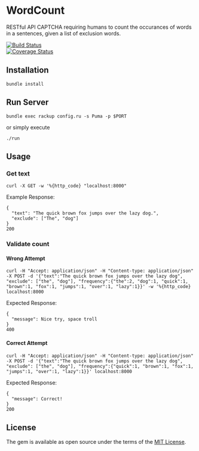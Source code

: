 # WordCount
RESTful API CAPTCHA requiring humans to count the occurances of words in a sentences, given a list of exclusion words.  

[![Build Status](https://travis-ci.org/Curly-Mo/word_count_validator.svg?branch=master)](https://travis-ci.org/Curly-Mo/word_count_validator)  
[![Coverage Status](https://coveralls.io/repos/github/Curly-Mo/word_count_validator/badge.svg?branch=master)](https://coveralls.io/github/Curly-Mo/word_count_validator?branch=master)  

## Installation
```
bundle install
```

## Run Server
```
bundle exec rackup config.ru -s Puma -p $PORT
```
or simply execute
```
./run
```

## Usage
### Get text
```
curl -X GET -w '%{http_code} "localhost:8000"
```
Example Response:
```
{
  "text": "The quick brown fox jumps over the lazy dog.",
  "exclude": ["The", "dog"]
} 
200
```
### Validate count
#### Wrong Attempt
```
curl -H "Accept: application/json" -H "Content-type: application/json" -X POST -d '{"text":"The quick brown fox jumps over the lazy dog", "exclude": ["the", "dog"], "frequency":{"the":2, "dog":1, "quick":1, "brown":1, "fox":1, "jumps":1, "over":1, "lazy":1}}' -w '%{http_code} localhost:8000
```
Expected Response:
```
{
  "message": Nice try, space troll
}
400
```
#### Correct Attempt
```
curl -H "Accept: application/json" -H "Content-type: application/json" -X POST -d '{"text":"The quick brown fox jumps over the lazy dog", "exclude": ["the", "dog"], "frequency":{"quick":1, "brown":1, "fox":1, "jumps":1, "over":1, "lazy":1}}' localhost:8000
```
Expected Response:
```
{
  "message": Correct!
}
200
```

## License

The gem is available as open source under the terms of the [MIT License](http://opensource.org/licenses/MIT).
